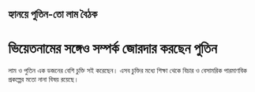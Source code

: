 ## হ্যানয়ে পুতিন-তো লাম বৈঠক

# ভিয়েতনামের সঙ্গেও সম্পর্ক জোরদার করছেন পুতিন

লাম ও পুতিন এক ডজনের বেশি চুক্তি সই করেছেন। এসব চুক্তির মধ্যে শিক্ষা থেকে বিচার ও বেসামরিক পারমাণবিক প্রকল্পের মতো নানা বিষয় রয়েছে।
